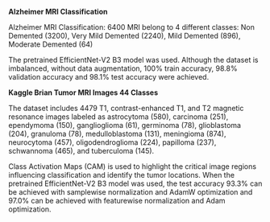 **Alzheimer MRI Classification**

Alzheimer MRI Classification: 6400 MRI belong to 4 different classes: Non Demented (3200), Very Mild Demented (2240), Mild Demented (896), Moderate Demented (64) 

The pretrained EfficientNet-V2 B3 model was used. Although the dataset is imbalanced, without data augmentation, 100% train accuracy, 98.8% validation accuracy and 98.1% test accuracy were achieved.  

**Kaggle Brian Tumor MRI Images 44 Classes**

The dataset includes 4479 T1, contrast-enhanced T1, and T2 magnetic resonance images labeled as astrocytoma (580), carcinoma (251), ependymoma (150), ganglioglioma (61), germinoma (78), glioblastoma (204), granuloma (78), medulloblastoma (131), meningioma (874), neurocytoma (457), oligodendroglioma (224), papilloma (237), schwannoma (465), and tuberculoma (145).

Class Activation Maps (CAM) is used to highlight the critical image regions influencing classification and identify the tumor locations. When the pretrained EfficientNet-V2 B3 model was used, the test accuracy 93.3% can be achieved with samplewise normalization and AdamW optimization and 97.0% can be achieved with featurewise normalization and Adam optimization. 

